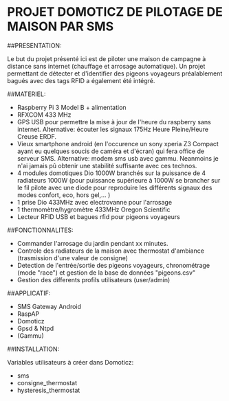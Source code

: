 # PROJET DOMOTICZ DE PILOTAGE DE MAISON PAR SMS

##PRESENTATION:

Le but du projet présenté ici est de piloter une maison de campagne à distance sans internet (chauffage et arrosage automatique).
Un projet permettant de détecter et d'identifier des pigeons voyageurs préalablement bagués avec des tags RFID a également été intégré.

##MATERIEL:

- Raspberry Pi 3 Model B + alimentation
- RFXCOM 433 MHz
- GPS USB pour permettre la mise à jour de l'heure du raspberry sans internet. Alternative: écouter les signaux 175Hz Heure Pleine/Heure Creuse ERDF.
- Vieux smartphone android (en l'occurence un sony xperia Z3 Compact ayant eu quelques soucis de caméra et d'écran) qui fera office de serveur SMS. Alternative: modem sms usb avec gammu. Neanmoins je n'ai jamais pû obtenir une stabilité suffisante avec ces technos.
- 4 modules domotiques Dio 1000W branchés sur la puissance de 4 radiateurs 1000W (pour puissance supérieure à 1000W se brancher sur le fil pilote avec une diode pour reproduire les différents signaux des modes confort, eco, hors gel,... )
- 1 prise Dio 433MHz avec electrovanne pour l'arrosage
- 1 thermomètre/hygromètre 433MHz Oregon Scientific
- Lecteur RFID USB et bagues rfid pour pigeons voyageurs

##FONCTIONNALITES:

- Commander l'arrosage du jardin pendant xx minutes.
- Controle des radiateurs de la maison avec thermostat d'ambiance (trasmission d'une valeur de consigne)
- Detection de l'entrée/sortie des pigeons voyageurs, chronométrage (mode "race") et gestion de la base de données "pigeons.csv"
- Gestion des differents profils utilisateurs (user/admin)

##APPLICATIF:

- SMS Gateway Android
- RaspAP
- Domoticz
- Gpsd & Ntpd
- (Gammu)

##INSTALLATION:

Variables utilisateurs à créer dans Domoticz:
- sms
- consigne_thermostat
- hysteresis_thermostat